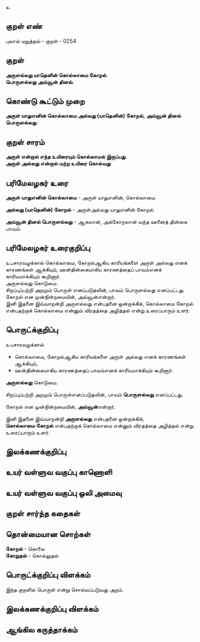 உ

## குறள் எண் 

புலால் மறுத்தல் - குறள் - 0254  

## குறள் 

**அருளல்லது யாதெனின் கொல்லாமை கோறல்  
பொருளல்லது அவ்வூன் தினல்.**

## கொண்டு கூட்டும் முறை

**அருள் யாதுஎனின் கொல்லாமை அல்லது (யாதெனின்) கோறல், அவ்வூன் தினல் பொருளல்லது**

## குறள் சாரம் 

**அருள் என்றால் எந்த உயிரையும் கொல்லாமல் இருப்பது**  
**அருள் அல்லது என்றால் மற்ற உயிரை கொல்வது**

## பரிமேலழகர் உரை

**அருள் யாதுஎனின் கொல்லாமை** - அருள் யாதுஎனின், கொல்லாமை 

**அல்லது (யாதெனின்) கோறல்** - அருள்அல்லது யாதுஎனின் கோறல்  

**அவ்வூன் தினல் பொருளல்லது** - ஆகலான், அக்கோறலான் வந்த ஊனைத் தின்கை பாவம்.  

## பரிமேலழகர் உரைகுறிப்பு   

உபசாரவழக்கால் கொல்லாமை, கோறல்ஆகிய காரியங்களை அருள் அல்லது எனக் காரணங்கள் ஆக்கியும், ஊன்தின்கையாகிய காரணத்தைப் பாவம்எனக் காரியமாக்கியும் கூறினார்.  
அருளல்லது கொடுமை.  
சிறப்புப்பற்றி அறமும் பொருள் எனப்படுதலின், பாவம் பொருளல்லது எனப்பட்டது.  
கோறல் என முன்நின்றமையின், அவ்வூன்என்றார்.   
இனி இதனை இவ்வாறன்றி அருளல்லது என்பதனை ஒன்றாக்கிக், கொல்லாமை கோறல் என்பதற்குக் கொல்லாமை என்னும் விரதத்தை அழித்தல் என்று உரைப்பாரும் உளர்.    

## பொருட்க்குறிப்பு 

உபசாரவழக்கால்  
* கொல்லாமை, கோறல்ஆகிய காரியங்களை அருள் அல்லது எனக் காரணங்கள் ஆக்கியும்,  
* ஊன்தின்கையாகிய காரணத்தைப் பாவம்எனக் காரியமாக்கியும் கூறினார்.  

**அருளல்லது** கொடுமை.    

சிறப்புப்பற்றி அறமும் பொருள்எனப்படுதலின், பாவம் **பொருளல்லது** எனப்பட்டது.    

கோறல் என முன்நின்றமையின், **அவ்வூன்**என்றார்.     

இனி இதனை இவ்வாறன்றி **அருளல்லது** என்பதனை ஒன்றாக்கிக்,   
**கொல்லாமை கோறல்** என்பதற்குக் கொல்லாமை என்னும் விரதத்தை அழித்தல் என்று உரைப்பாரும் உளர்.    

## இலக்கணக்குறிப்பு  


## உயர் வள்ளுவ வகுப்பு காணொளி


## உயர் வள்ளுவ வகுப்பு ஒலி அமைவு 

 
## குறள் சார்ந்த கதைகள் 


## தொன்மையான சொற்கள்

**கோறல்** - கொலை  
**கோறுதல்** - கொல்லுதல் 

## பொருட்க்குறிப்பு விளக்கம்

இந்த குறளில் பொருள் என்று சொல்லப்படுவது அறம்.  
  

## இலக்கணக்குறிப்பு விளக்கம்


## ஆங்கில கருத்தாக்கம் 


